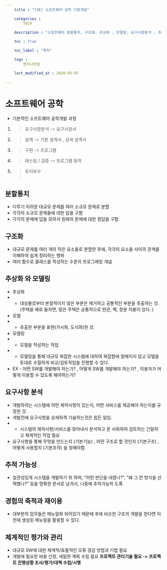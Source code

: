 ```yaml
---
    title : "[SE] 소프트웨어 공학 기본개념" 

    categories : 
        TECH
    
    description : "소포트웨어 분할통치, 구조화, 추상화 , 모델링, 요구사항분석 , 추적가능성, 경험의 축적과 재이용, 체계적인 평가와 관리"

    toc : True

    toc_label : "목차"

    tags : 
        엔지니어링

    last_modified_at : 2020-05-07
 
---
```

# 소프트웨어 공학 
* 기본적인 소프트웨어 공학개발 과정
1. > 요구사항분석
->  요구사양서
2. > 설계
-> 기본 설계서 , 상세 설계서
3. > 구현
-> 프로그램
4. > 테스팅 / 검증
-> 프로그램 동작
5. > 유지보수<br/><br/>

## 분할통치 
* 다루기 어려운 대규모 문제를 여러 소규모 문제로 분할
* 각각의 소규모 문제들에 대한 답을 구함
* 각각의 문제에 답을 모아서 원래의 문제에 대한 정답을 구함.
## 구조화
* 대규모 문제를 여러 개의 작은 요소들로 분할한 후에, 각각의 요소들 사이의 관계를 이해하여 쉽게 정리하는 행위
* 여러 함수로 클래스를 작성하는 수준의 프로그래밍 개념
## 추상화 와 모델링
* 추상화 
* * 대상물로부터 본질적이지 않은 부분은 제거하고 공통적인 부분을 추출하는 것. (주택을 예로 들자면, 많은 주택은 공통적으로 현관, 벽, 창문 지붕이 있다. )
* 모델
* * 추출한 부분을 표현(가시화, 도식화)한 것.
* 모델링
 * * 모델을 작성하는 작업
 * * 모델링을 통해 대규모 복잡한 시스템에 대하여 복잡함에 얽메이지 않고 모델을 토대로 수월하게 비교/검토작업을 진행할 수 있다.
 * EX - 어떤 SW를 개발해야 하는가? , 어떻게 SW를 개발해야 하는가? , 이용자가 어떻게 이용할 수 있도록 해야하는가?
## 요구사항 분석
* 개발하려는 시스템에 어떤 제약사항이 있는지, 어떤 서비스를 제공해야 하는지를 규정한 것.
* 개발전에 요구사항을 상세하겍 기술하는것은 힘든 일임. 
* * 시스템의 제약사항/서비스를 찾아내서 분석하고 문 서화하여 검토하는 긴밀하고 체계적인 작업 필요
* 요구사항을 통해 무엇을 만드는지 (기본기능) , 어떤 구조로 할 것인지 (기본구조) , 어떻게 사용할지 (기본조작) 을 정해야함.


## 추적 가능성
*  일관성있게 시스템을 개발하기 위 하여, “어떤 판단을 내렸나?”, “왜 그 런 방식을 선택했나?” 등을 명확한 문서로 남겨서, 나중에 추적가능하 도록

## 경험의 축적과 재이용
* 대부분의 업무들은 메뉴얼화 되어있기 때문에 후에 비슷한 구조의 개발을 한다면 이전에 생성된 메뉴얼을 활용할 수 있다.

## 체계적인 평가와 관리
* 대규모 SW에 대한 체계적/효율적인 오류 경감 방법과 기법 필요
* 개발에 필요한 비용 산정, 세밀한 계획 수립 필요
**프로젝트 관리기술 필요 -> 프로젝트 진행상황 조사/평가/대책 수립/시행**
